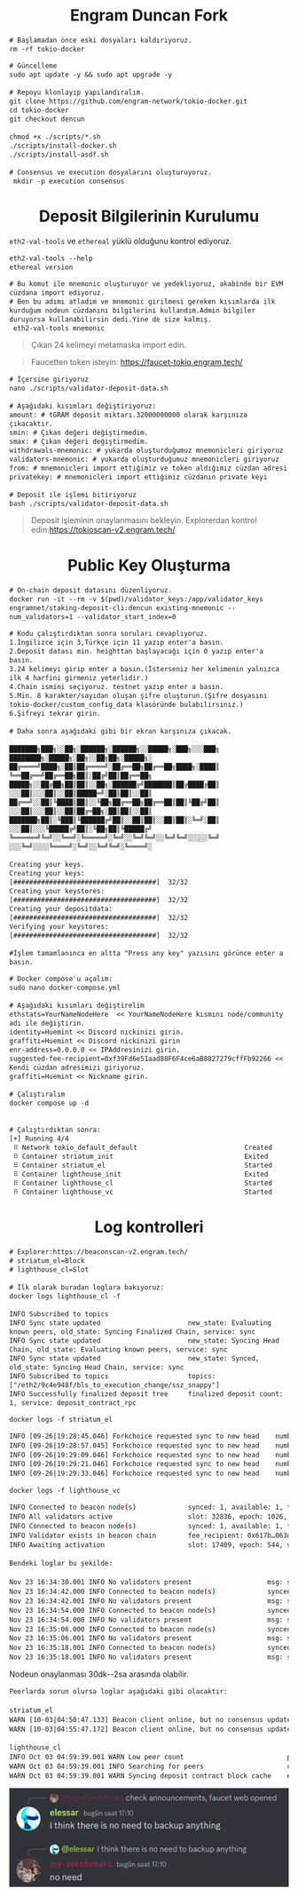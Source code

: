 <h1 align="center">Engram Duncan Fork</h1>

```console
# Başlamadan önce eski dosyaları kaldırıyoruz.
rm -rf tokio-docker
```

```console
# Güncelleme
sudo apt update -y && sudo apt upgrade -y

# Repoyu klonlayıp yapılandıralım.
git clone https://github.com/engram-network/tokio-docker.git 
cd tokio-docker
git checkout dencun

chmod +x ./scripts/*.sh
./scripts/install-docker.sh
./scripts/install-asdf.sh

# Consensus ve execution dosyalarını oluşturuyoruz.
 mkdir -p execution consensus
```

<h1 align="center">Deposit Bilgilerinin Kurulumu</h1>

```eth2-val-tools``` ve ```ethereal``` yüklü olduğunu kontrol ediyoruz.

```console
eth2-val-tools --help
ethereal version
```

```console
# Bu komut ile mnemonic oluşturuyor ve yedekliyoruz, akabinde bir EVM cüzdana import ediyoruz.
# Ben bu adımı atladım ve mnemonic girilmesi gereken kısımlarda ilk kurduğum nodeun cüzdanını bilgilerini kullandım.Admin bilgiler duruyorsa kullanabilirsin dedi.Yine de size kalmış.
 eth2-val-tools mnemonic
```
> Çıkan 24 kelimeyi metamaska import edin.

>Faucetten token isteyin: https://faucet-tokio.engram.tech/


```console
# İçersine giriyoruz
nano ./scripts/validator-deposit-data.sh

# Aşağıdaki kısımları değiştiriyoruz:
amount: # tGRAM deposit miktarı.32000000000 olarak karşınıza çıkacaktır.
smin: # Çıkan değeri değiştirmedim.
smax: # Çıkan değeri değiştirmedim.
withdrawals-mnemonic: # yukarda oluşturduğumuz mnemonicleri giriyoruz
validators-mnemonic: # yukarda oluşturduğumuz mnemonicleri giriyoruz
from: # mnemonicleri import ettiğimiz ve token aldığımız cüzdan adresi
privatekey: # mnemonicleri import ettiğimiz cüzdanın private keyi

# Deposit ile işlemi bitiriyoruz
bash ./scripts/validator-deposit-data.sh
```
>Deposit işleminin onaylanmasını bekleyin.
>Explorerdan kontrol edin:https://tokioscan-v2.engram.tech/

<h1 align="center">Public Key Oluşturma</h1>

```console
# On-chain deposit datasını düzenliyoruz.
docker run -it --rm -v $(pwd)/validator_keys:/app/validator_keys engramnet/staking-deposit-cli:dencun existing-mnemonic --num_validators=1 --validator_start_index=0
```

```console
# Kodu çalıştırdıktan sonra soruları cevaplıyoruz.
1.İngilizce için 3,Türkçe için 11 yazıp enter'a basın.
2.Deposit datası min. heighttan başlayacağı için 0 yazıp enter'a basın.
3.24 kelimeyi girip enter a basın.(İsterseniz her kelimenin yalnızca ilk 4 harfini girmeniz yeterlidir.)
4.Chain ismini seçiyoruz. testnet yazıp enter a basın.
5.Min. 8 karakter/sayıdan oluşan şifre oluşturun.(Şifre dosyasını tokio-docker/custom_config_data klasöründe bulabilirsiniz.)
6.Şifreyi tekrar girin.

# Daha sonra aşağıdaki gibi bir ekran karşınıza çıkacak.

███████╗███╗░░██╗░██████╗░██████╗░░█████╗░███╗░░░███╗  ████████╗░█████╗░██╗░░██╗██╗░█████╗░
██╔════╝████╗░██║██╔════╝░██╔══██╗██╔══██╗████╗░████║  ╚══██╔══╝██╔══██╗██║░██╔╝██║██╔══██╗
█████╗░░██╔██╗██║██║░░██╗░██████╔╝███████║██╔████╔██║  ░░░██║░░░██║░░██║█████═╝░██║██║░░██║
██╔══╝░░██║╚████║██║░░╚██╗██╔══██╗██╔══██║██║╚██╔╝██║  ░░░██║░░░██║░░██║██╔═██╗░██║██║░░██║
███████╗██║░╚███║╚██████╔╝██║░░██║██║░░██║██║░╚═╝░██║  ░░░██║░░░╚█████╔╝██║░╚██╗██║╚█████╔╝
╚══════╝╚═╝░░╚══╝░╚═════╝░╚═╝░░╚═╝╚═╝░░╚═╝╚═╝░░░░░╚═╝  ░░░╚═╝░░░░╚════╝░╚═╝░░╚═╝╚═╝░╚════╝░      
                                                                  
Creating your keys.
Creating your keys:               [####################################]  32/32          
Creating your keystores:          [####################################]  32/32          
Creating your depositdata:        [####################################]  32/32          
Verifying your keystores:         [####################################]  32/32

#İşlem tamamlanınca en altta "Press any key" yazısını görünce enter a basın.
```

```console
# Docker compose'u açalım:
sudo nano docker-compose.yml

# Aşağıdaki kısımları değiştirelim
ethstats=YourNameNodeHere  << YourNameNodeHere kısmını node/community adı ile değiştirin.
identity=Huemint << Discord nickinizi girin.
graffiti=Huemint << Discord nickinizi girin
enr-address=0.0.0.0 << IPAddresinizi girin.
suggested-fee-recipient=0xf39Fd6e51aad88F6F4ce6aB8827279cffFb92266 << Kendi cüzdan adresimizi giriyoruz.
graffiti=Huemint << Nickname girin.

# Çalıştıralım
docker compose up -d


# Çalıştırdıktan sonra:
[+] Running 4/4
 ⠿ Network tokio_default_default                           Created
 ⠿ Container striatum_init                                 Exited
 ⠿ Container striatum_el                                   Started
 ⠿ Container lighthouse_init                               Exited
 ⠿ Container lighthouse_cl                                 Started
 ⠿ Container lighthouse_vc                                 Started
```

<h1 align="center">Log kontrolleri</h1>

```console
# Explorer:https://beaconscan-v2.engram.tech/  
# striatum_el=Block
# lighthouse_cl=Slot

# İlk olarak buradan loglara bakıyoruz:
docker logs lighthouse_cl -f

INFO Subscribed to topics
INFO Sync state updated                      new_state: Evaluating known peers, old_state: Syncing Finalized Chain, service: sync
INFO Sync state updated                      new_state: Syncing Head Chain, old_state: Evaluating known peers, service: sync
INFO Sync state updated                      new_state: Synced, old_state: Syncing Head Chain, service: sync
INFO Subscribed to topics                    topics: ["/eth2/9c4e948f/bls_to_execution_change/ssz_snappy"]
INFO Successfully finalized deposit tree     finalized deposit count: 1, service: deposit_contract_rpc
```

```console
docker logs -f striatum_el 
```
```bash
INFO [09-26|19:28:45.046] Forkchoice requested sync to new head    number=30729 hash=a38be3..648659 finalized=30652
INFO [09-26|19:28:57.045] Forkchoice requested sync to new head    number=30730 hash=eb3642..45f557 finalized=30652
INFO [09-26|19:29:09.046] Forkchoice requested sync to new head    number=30731 hash=b9fd32..3748bd finalized=30652
INFO [09-26|19:29:21.046] Forkchoice requested sync to new head    number=30732 hash=51ff7b..803756 finalized=30652
INFO [09-26|19:29:33.046] Forkchoice requested sync to new head    number=30733 hash=f80ac7..19e5f7 finalized=30652
```

```console
docker logs -f lighthouse_vc
```
```bash
INFO Connected to beacon node(s)             synced: 1, available: 1, total: 1, service: notifier
INFO All validators active                   slot: 32836, epoch: 1026, total_validators: 32, active_validators: 32
INFO Connected to beacon node(s)             synced: 1, available: 1, total: 1,
INFO Validator exists in beacon chain        fee_recipient: 0x617b…063d,
INFO Awaiting activation                     slot: 17409, epoch: 544, validators: 32, service: notifier

Bendeki loglar bu şekilde:

Nov 23 16:34:30.001 INFO No validators present                   msg: see `lighthouse vm create --help` or the HTTP API documentation, service: notifier
Nov 23 16:34:42.000 INFO Connected to beacon node(s)             synced: 1, available: 1, total: 1, service: notifier
Nov 23 16:34:42.001 INFO No validators present                   msg: see `lighthouse vm create --help` or the HTTP API documentation, service: notifier
Nov 23 16:34:54.000 INFO Connected to beacon node(s)             synced: 1, available: 1, total: 1, service: notifier
Nov 23 16:34:54.000 INFO No validators present                   msg: see `lighthouse vm create --help` or the HTTP API documentation, service: notifier
Nov 23 16:35:06.000 INFO Connected to beacon node(s)             synced: 1, available: 1, total: 1, service: notifier
Nov 23 16:35:06.001 INFO No validators present                   msg: see `lighthouse vm create --help` or the HTTP API documentation, service: notifier
Nov 23 16:35:18.001 INFO Connected to beacon node(s)             synced: 1, available: 1, total: 1, service: notifier
Nov 23 16:35:18.001 INFO No validators present                   msg: see `lighthouse vm create --help` or the HTTP API documentation, service: notifier

```
Nodeun onaylanması 30dk--2sa arasında olabilir.

```bash
Peerlarda sorun olursa loglar aşağıdaki gibi olacaktır:

striatum_el
WARN [10-03|04:50:47.133] Beacon client online, but no consensus updates received in a while. Please fix your beacon client to follow the chain! 
WARN [10-03|04:55:47.172] Beacon client online, but no consensus updates received in a while. Please fix your beacon client to follow the chain!

lighthouse_cl
INFO Oct 03 04:59:39.001 WARN Low peer count                          peer_count: 0, service: slot_notifier
WARN Oct 03 04:59:39.001 INFO Searching for peers                     current_slot: 78259, head_slot: 5248, finalized_epoch: 162, finalized_root: 0xa9c8…f1f7, peers: 0, service: slot_notifier
WARN Oct 03 04:59:39.001 WARN Syncing deposit contract block cache    est_blocks_remaining: initializing deposits, service: slot_notifier
```

![image](https://github.com/KingsHarald0/engram-guncelleme/blob/b49ef2f0b6301b819181bcbea7e05ecefc00417f/Ekran%20g%C3%B6r%C3%BCnt%C3%BCs%C3%BC%202023-11-23%20172824.png)
